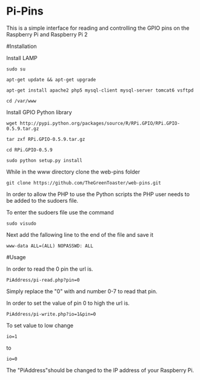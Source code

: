 # Pi-Pins
This is a simple interface for reading and controlling the GPIO pins on the Raspberry Pi and Raspberry Pi 2



#Installation

Install LAMP

    sudo su

    apt-get update && apt-get upgrade

    apt-get install apache2 php5 mysql-client mysql-server tomcat6 vsftpd

    cd /var/www

Install GPIO Python library

    wget http://pypi.python.org/packages/source/R/RPi.GPIO/RPi.GPIO-0.5.9.tar.gz

    tar zxf RPi.GPIO-0.5.9.tar.gz

    cd RPi.GPIO-0.5.9

    sudo python setup.py install

While in the www directory clone the web-pins folder

    git clone https://github.com/TheGreenToaster/web-pins.git

In order to allow the PHP to use the Python scripts the PHP user needs to be added to the sudoers file.

To enter the sudoers file use the command

    sudo visudo

Next add the fallowing line to the end of the file and save it

    www-data ALL=(ALL) NOPASSWD: ALL

#Usage

In order to read the 0 pin the url is.

    PiAddress/pi-read.php?pin=0

Simply replace the "0" with and number 0-7 to read that pin.

In order to set the value of pin 0 to high the url is.

    PiAddress/pi-write.php?io=1&pin=0

To set value to low change

    io=1

to

    io=0

The "PiAddress"should be changed to the IP address of your Raspberry Pi.
